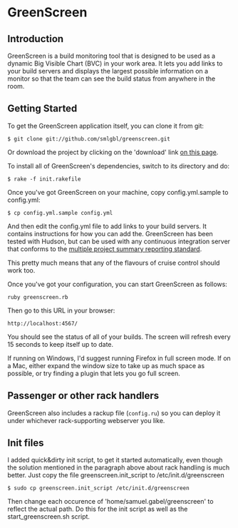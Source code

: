 # GreenScreen

## Introduction

GreenScreen is a build monitoring tool that is designed to be used as
a dynamic Big Visible Chart (BVC) in your work area.  It lets you add
links to your build servers and displays the largest possible
information on a monitor so that the team can see the build status
from anywhere in the room.

## Getting Started

To get the GreenScreen application itself, you can clone it from git:

    $ git clone git://github.com/smlgbl/greenscreen.git

Or download the project by clicking on the 'download' link [on this page][dl].

[dl]: http://github.com/smlgbl/greenscreen/

To install all of GreenScreen's dependencies, switch to its directory
and do:

    $ rake -f init.rakefile

Once you've got GreenScreen on your machine, copy config.yml.sample to
config.yml:

    $ cp config.yml.sample config.yml

And then edit the config.yml file to add links to your build servers.
It contains instructions for how you can add the.  GreenScreen has
been tested with Hudson, but can be used with any continuous
integration server that conforms to the [multiple project summary
reporting standard][cc-xml].

[cc-xml]: http://confluence.public.thoughtworks.org/display/CI/Multiple+Project+Summary+Reporting+Standard

This pretty much means that any of the flavours of cruise control
should work too.

Once you've got your configuration, you can start GreenScreen as
follows:

    ruby greenscreen.rb

Then go to this URL in your browser:

    http://localhost:4567/

You should see the status of all of your builds.  The screen will
refresh every 15 seconds to keep itself up to date.

If running on Windows, I'd suggest running Firefox in full screen
mode.  If on a Mac, either expand the window size to take up as much
space as possible, or try finding a plugin that lets you go full
screen.

## Passenger or other rack handlers

GreenScreen also includes a rackup file (`config.ru`) so you can
deploy it under whichever rack-supporting webserver you like.

## Init files

I added quick&dirty init script, to get it started automatically,
even though the solution mentioned in the paragraph above about rack
handling is much better.
Just copy the file greenscreen.init_script to /etc/init.d/greenscreen

    $ sudo cp greenscreen.init_script /etc/init.d/greenscreen

Then change each occurence of 'home/samuel.gabel/greenscreen' to
reflect the actual path. Do this for the init script as well as the 
start_greenscreen.sh script.